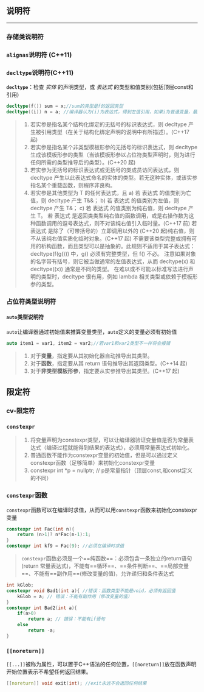 ## 说明符
---
### 存储类说明符
### `alignas`说明符 (C++11)
### `decltype`说明符(C++11)
**`decltype`**：检查 *实体* 的声明类型，或 *表达式* 的类型和值类别(包括顶层const和引用)
```cpp
decltype(f()) sum = x;//sum的类型是f的返回类型
decltype((i)) n = a; //编译器认为(i)为表达式，得到左值引用，如果i为普通变量，最终结果n也是a的引用
```
> 1) 若实参是指名某个结构化绑定的无括号的标识表达式，则 decltype 产生被引用类型（在关于结构化绑定声明的说明中有所描述）。(C++17 起)
> 2) 若实参是指名某个非类型模板形参的无括号的标识表达式，则 decltype 生成该模板形参的类型（当该模板形参以占位符类型声明时，则为进行任何所需的类型推导后的类型）。(C++20 起)
> 3) 若实参为无括号的标识表达式或无括号的类成员访问表达式，则 decltype 产生以此表达式命名的实体的类型。若无这种实体，或该实参指名某个重载函数，则程序非良构。
> 4) 若实参是其他类型为 T 的任何表达式，且
> a) 若 表达式 的值类别为亡值，则 decltype 产生 T&&；
> b) 若 表达式 的值类别为左值，则 decltype 产生 T&；
> c) 若 表达式 的值类别为纯右值，则 decltype 产生 T。
> 若 表达式 是返回类类型纯右值的函数调用，或是右操作数为这种函数调用的逗号表达式，则不对该纯右值引入临时量。(C++17 前)
> 若 表达式 是除了（可带括号的）立即调用以外的 (C++20 起)纯右值，则不从该纯右值实质化临时对象。(C++17 起)
> 不需要该类型完整或拥有可用的析构函数，而且类型可以是抽象的。此规则不适用于其子表达式：decltype(f(g())) 中，g() 必须有完整类型，但 f() 不必。
> 注意如果对象的名字带有括号，则它被当做通常的左值表达式，从而 decltype(x) 和 decltype((x)) 通常是不同的类型。
> 在难以或不可能以标准写法进行声明的类型时，decltype 很有用，例如 lambda 相关类型或依赖于模板形参的类型。
### 占位符类型说明符
#### `auto`类型说明符
`auto`让编译器通过初始值来推算变量类型，`auto`定义的变量必须有初始值
```cpp
auto item1 = var1, item2 = var2;//若var1和var2类型不一样将会报错
```
> 1. 对于**变量**，指定要从其初始化器自动推导出其类型。
> 2. 对于**函数**，指定要从其 return 语句推导出其返回类型。(C++14 起)
> 3. 对于**非类型模板形参**，指定要从实参推导出其类型。(C++17 起)

## 限定符
### cv-限定符

### `constexpr`
> 1. 将变量声明为constexpr类型，可以让编译器验证变量值是否为常量表达式（编译过程就能得到结果的表达式），必须用常量表达式初始化。
> 2. 普通函数不能作为constexpr变量的初始值，但是可以通过定义constexpr函数（足够简单）来初始化constexpr变量
> 3. constexpr int *p = nullptr; // p是常量指针（顶层const,和const定义的不同）
### `constexpr`函数
`constexpr`函数可以在编译时求值，从而可以用`constexpr`函数来初始化constexpr变量
```cpp
constexpr int Fac(int n){
    return (n>1)? n*Fac(n-1):1;
} 
constexpr int kf9 = Fac(9); //必须在编译时求值
```

> `constexpr`函数必须是一个==纯函数==：必须包含一条独立的return语句(return 常量表达式)，不能有==循环==、==条件判断==、==局部变量==、不能有==副作用==(修改变量的值)，允许递归和条件表达式
```cpp
int kGlob;
constexpr void Bad1(int a){ //错误：函数类型不能是void，必须有返回值
    kGlob = a; // 错误：不能有副作用（修改变量的值）
}
constexpr int Bad2(int a){
    if(a>0)
        return a; // 错误：不能有if语句
    else
        return -a;
}
```


### `[[noreturn]]`
`[[...]]`被称为属性，可以置于C++语法的任何位置，`[[noreturn]]`放在函数声明开始位置表示不希望任何返回结果。

```cpp
[[noreturn]] void exit(int); //exit永远不会返回任何结果
```
